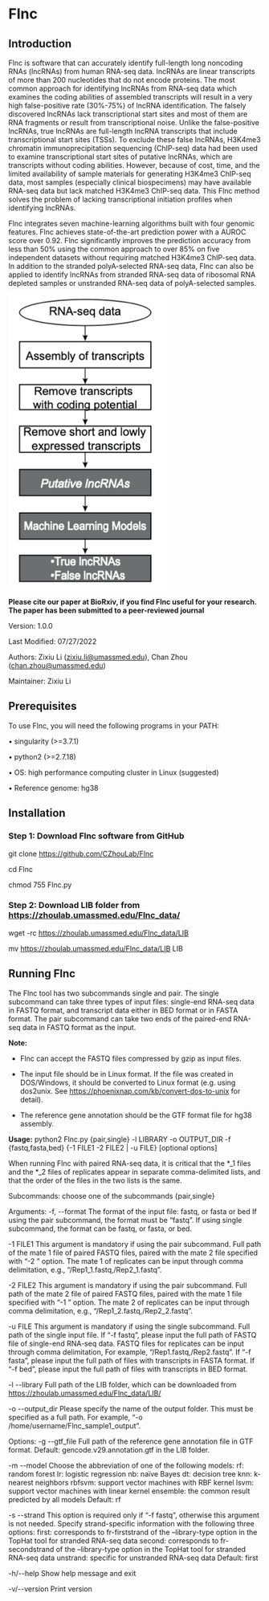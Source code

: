 # Flnc

## Introduction

Flnc is software that can accurately identify full-length long noncoding RNAs (lncRNAs) from human RNA-seq data. lncRNAs are linear transcripts of more than 200 nucleotides that do not encode proteins. The most common approach for identifying lncRNAs from RNA-seq data which examines the coding abilities of assembled transcripts will result in a very high false-positive rate (30%-75%) of lncRNA identification. The falsely discovered lncRNAs lack transcriptional start sites and most of them are RNA fragments or result from transcriptional noise. Unlike the false-positive lncRNAs, true lncRNAs are full-length lncRNA transcripts that include transcriptional start sites (TSSs). To exclude these false lncRNAs, H3K4me3 chromatin immunoprecipitation sequencing (ChIP-seq) data had been used to examine transcriptional start sites of putative lncRNAs, which are transcripts without coding abilities. However, because of cost, time, and the limited availability of sample materials for generating H3K4me3 ChIP-seq data, most samples (especially clinical biospecimens) may have available RNA-seq data but lack matched H3K4me3 ChIP-seq data. This Flnc method solves the problem of lacking transcriptional initiation profiles when identifying lncRNAs. 

Flnc integrates seven machine-learning algorithms built with four genomic features. Flnc achieves state-of-the-art prediction power with a AUROC score over 0.92. Flnc significantly improves the prediction accuracy from less than 50% using the common approach to over 85% on five independent datasets without requiring matched H3K4me3 ChIP-seq data. In addition to the stranded polyA-selected RNA-seq data, Flnc can also be applied to identify lncRNAs from stranded RNA-seq data of ribosomal RNA depleted samples or unstranded RNA-seq data of polyA-selected samples. 

![workflow](Picture1.png)

**Please cite our paper at BioRxiv, if you find Flnc useful for your research. The paper has been submitted to a peer-reviewed journal**

Version: 1.0.0

Last Modified: 07/27/2022

Authors: Zixiu Li (zixiu.li@umassmed.edu), Chan Zhou (chan.zhou@umassmed.edu)

Maintainer: Zixiu Li


## Prerequisites

To use Flnc, you will need the following programs in your PATH:

•       singularity (>=3.7.1)

•       python2 (>=2.7.18) 

•       OS: high performance computing cluster in Linux (suggested)

•       Reference genome: hg38


## Installation

### Step 1: Download Flnc software from GitHub

git clone https://github.com/CZhouLab/Flnc

cd Flnc

chmod 755 Flnc.py

### Step 2: Download LIB folder from https://zhoulab.umassmed.edu/Flnc_data/

wget -rc https://zhoulab.umassmed.edu/Flnc_data/LIB

mv https://zhoulab.umassmed.edu/Flnc_data/LIB LIB


## Running Flnc

The Flnc tool has two subcommands single and pair. The single subcommand can take three types of input files: single-end RNA-seq data in FASTQ format, and transcript data either in BED format or in FASTA format. The pair subcommand can take two ends of the paired-end RNA-seq data in FASTQ format as the input.

**Note:**

-	Flnc can accept the FASTQ files compressed by gzip as input files. 

-	The input file should be in Linux format. If the file was created in DOS/Windows, it should be converted to Linux format (e.g. using dos2unix. See https://phoenixnap.com/kb/convert-dos-to-unix for detail).  

-	The reference gene annotation should be the GTF format file for hg38 assembly.

**Usage:** python2 Flnc.py {pair,single} -l LIBRARY -o OUTPUT_DIR -f {fastq,fasta,bed} {-1 FILE1 -2 FILE2 | -u FILE} [optional options]

When running Flnc with paired RNA-seq data, it is critical that the *_1 files and the *_2 files of replicates appear in separate comma-delimited lists, and that the order of the files in the two lists is the same.

Subcommands:		choose one of the subcommands {pair,single}                

Arguments:
-f, --format 		The format of the input file: fastq, or fasta or bed
                       	 	If using the pair subcommand, the format must be “fastq”.
                       	 	If using single subcommand, the format can be fastq, or fasta, or bed.

-1 FILE1	This argument is mandatory if using the pair subcommand. 
Full path of the mate 1 file of paired FASTQ files, paired with the mate 2 file specified with “-2 ” option.
The mate 1 of replicates can be input through comma delimitation, e.g., “<path>/Rep1_1.fastq,<path>/Rep2_1.fastq”.

-2 FILE2	This argument is mandatory if using the pair subcommand.
Full path of the mate 2 file of paired FASTQ files, paired with the mate 1 file specified with “-1 ” option. 
The mate 2 of replicates can be input through comma delimitation, e.g., “<path>/Rep1_2.fastq,<path>/Rep2_2.fastq”.

-u FILE	This argument is mandatory if using the single subcommand.
Full path of the single input file. 
If “-f fastq”, please input the full path of FASTQ file of single-end RNA-seq data. FASTQ files for replicates can be input through comma delimitation, For example, “<path>/Rep1.fastq,<path>/Rep2.fastq”. 
If “-f fasta”, please input the full path of files with transcripts in FASTA format.
If “-f bed”, please input the full path of files with transcripts in BED format.

-l --library	Full path of the LIB folder, which can be downloaded from https://zhoulab.umassmed.edu/Flnc_data/LIB/

-o --output_dir	Please specify the name of the output folder. This must be specified as a full path. For example, “-o /home/username/Flnc_sample1_output”.

Options:
-g --gtf_file		Full path of the reference gene annotation file in GTF format. 
			Default: gencode.v29.annotation.gtf in the LIB folder.

-m --model		Choose the abbreviation of one of the following models: 
			rf: random forest
			lr: logistic regression
			nb: naïve Bayes
			dt: decision tree
			knn: k-nearest neighbors
			rbfsvm: support vector machines with RBF kernel
			lsvm: support vector machines with linear kernel
			ensemble: the common result predicted by all models 
			Default: rf

-s --strand	This option is required only if “-f fastq”, otherwise this argument is not needed.
Specify strand-specific information with the following three options: 
first: corresponds to fr-firststrand of the –library-type option in the TopHat tool for stranded RNA-seq data
second: corresponds to fr-secondstrand of the –library-type option in the TopHat tool for stranded RNA-seq data
unstrand: specific for unstranded RNA-seq data
Default: first 

-h/--help 		Show help message and exit

-v/--version		Print version








